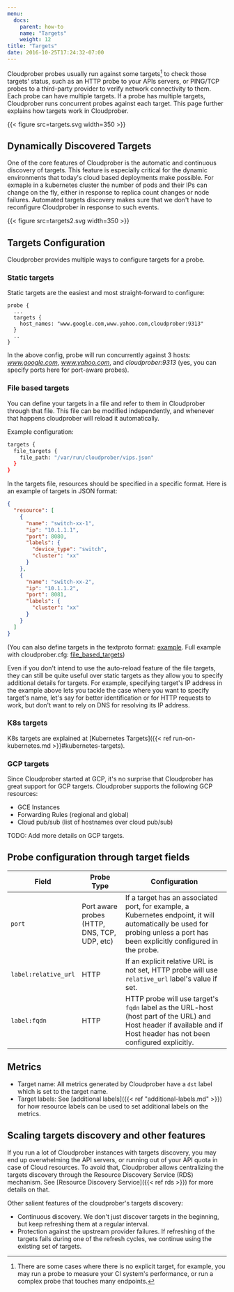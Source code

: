 ```yaml
---
menu:
  docs:
    parent: how-to
    name: "Targets"
    weight: 12
title: "Targets"
date: 2016-10-25T17:24:32-07:00
---
```


Cloudprober probes usually run against some targets[^1] to check those targets'
status, such as an HTTP probe to your APIs servers, or PING/TCP probes to a
third-party provider to verify network connectivity to them. Each probe can have
multiple targets. If a probe has multiple targets, Cloudprober runs concurrent
probes against each target. This page further explains how targets work in
Cloudprober.

{{< figure src=targets.svg width=350 >}}

## Dynamically Discovered Targets

One of the core features of Cloudprober is the automatic and continuous
discovery of targets. This feature is especially critical for the dynamic
environments that today's cloud based deployments make possible. For exmaple in
a kubernetes cluster the number of pods and their IPs can change on the fly,
either in response to replica count changes or node failures. Automated targets
discovery makes sure that we don't have to reconfigure Cloudprober in response
to such events.

{{< figure src=targets2.svg width=350 >}}

[^1]:
    There are some cases where there is no explicit target, for example, you may
    run a probe to measure your CI system's performance, or run a complex probe
    that touches many endpoints.

## Targets Configuration

Cloudprober provides multiple ways to configure targets for a probe.

### Static targets

Static targets are the easiest and most straight-forward to configure:

```shell
probe {
  ...
  targets {
    host_names: "www.google.com,www.yahoo.com,cloudprober:9313"
  }
  ..
}
```

In the above config, probe will run concurrently against 3 hosts:
_www.google.com_, _www.yahoo.com_, and _cloudprober:9313_ (yes, you can specify
ports here for port-aware probes).

### File based targets

You can define your targets in a file and refer to them in Cloudprober through
that file. This file can be modified independently, and whenever that happens
cloudprober will reload it automatically.

Example configuration:

```bash
targets {
  file_targets {
    file_path: "/var/run/cloudprober/vips.json"
  }
}
```

In the targets file, resources should be specified in a specific format. Here is
an example of targets in JSON format:

```json
{
  "resource": [
    {
      "name": "switch-xx-1",
      "ip": "10.1.1.1",
      "port": 8080,
      "labels": {
        "device_type": "switch",
        "cluster": "xx"
      }
    },
    {
      "name": "switch-xx-2",
      "ip": "10.1.1.2",
      "port": 8081,
      "labels": {
        "cluster": "xx"
      }
    }
  ]
}
```

<span class=small>(You can also define targets in the textproto format: <a
href="https://github.com/cloudprober/cloudprober/blob/master/rds/file/testdata/targets1.textpb">example</a>.
Full example with cloudprober.cfg:
<a href="https://github.com/cloudprober/cloudprober/blob/master/examples/file_based_targets">file_based_targets</a>)</span>

Even if you don't intend to use the auto-reload feature of the file targets,
they can still be quite useful over static targets as they allow you to specify
additional details for targets. For example, specifying target's IP address in
the example above lets you tackle the case where you want to specify target's
name, let's say for better identification or for HTTP requests to work, but
don't want to rely on DNS for resolving its IP address.

### K8s targets

K8s targets are explained at [Kubernetes
Targets]({{< ref run-on-kubernetes.md >}}#kubernetes-targets).

### GCP targets

Since Cloudprober started at GCP, it's no surprise that Cloudprober has great
support for GCP targets. Cloudprober supports the following GCP resources:

- GCE Instances
- Forwarding Rules (regional and global)
- Cloud pub/sub (list of hostnames over cloud pub/sub)

TODO: Add more details on GCP targets.

## Probe configuration through target fields

| Field                | Probe Type                                   | Configuration                                                                                                                                                                |
| -------------------- | -------------------------------------------- | ---------------------------------------------------------------------------------------------------------------------------------------------------------------------------- |
| `port`               | Port aware probes (HTTP, DNS, TCP, UDP, etc) | If a target has an associated port, for example, a Kubernetes endpoint, it will automatically be used for probing unless a port has been explicitly configured in the probe. |
| `label:relative_url` | HTTP                                         | If an explicit relative URL is not set, HTTP probe will use `relative_url` label's value if set.                                                                             |
| `label:fqdn`         | HTTP                                         | HTTP probe will use target's `fqdn` label as the URL-host (host part of the URL) and Host header if available and if Host header has not been configured explicitly.         |

## Metrics

- Target name: All metrics generated by Cloudprober have a `dst` label which is
  set to the target name.
- Target labels: See [additional labels]({{< ref "additional-labels.md" >}}) for
  how resource labels can be used to set additional labels on the metrics.

## Scaling targets discovery and other features

If you run a lot of Cloudprober instances with targets discovery, you may end up
overwhelming the API servers, or running out of your API quota in case of Cloud
resources. To avoid that, Cloudprober allows centralizing the targets discovery
through the Resource Discovery Service (RDS) mechanism. See [Resource Discovery
Service]({{< ref rds >}}) for more details on that.

Other salient features of the cloudprober's targets discovery:

- Continuous discovery. We don't just discover targets in the beginning, but
  keep refreshing them at a regular interval.
- Protection against the upstream provider failures. If refreshing of the
  targets fails during one of the refresh cycles, we continue using the existing
  set of targets.
